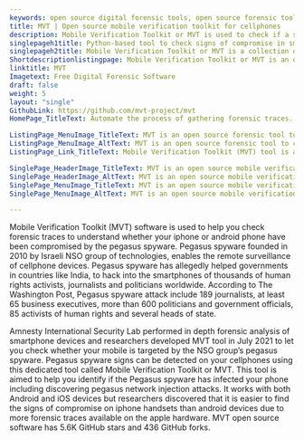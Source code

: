 ```yaml
---
keywords: open source digital forensic tools, open source forensic tools, digital forensic software, cyber forensic tools, computer forensic tools, open source forensic software, top digital forensic tools, best forensic software
title: MVT | Open source mobile verification toolkit for cellphones
description: Mobile Verification Toolkit or MVT is used to check if a smartphone is infected with pegasus malicious utility. Pegasus was developed for intelligence services.
singlepageh1title: Python-based tool to check signs of compromise in smartphone
singlepageh2title: Mobile Verification Toolkit or MVT is a collection of utilities to facilitate the consensual forensic acquisition of iOS and Android OS to identify a compromise
Shortdescriptionlistingpage: Mobile Verification Toolkit or MVT is an open source forensic tool to look for signs of malicious utility called pegasus infections in iOS and Android devices.
linktitle: MVT
Imagetext: Free Digital Forensic Software
draft: false
weight: 5
layout: "single"
GithubLink: https://github.com/mvt-project/mvt
HomePage_TitleText: Automate the process of gathering forensic traces.

ListingPage_MenuImage_TitleText: MVT is an open source forensic tool to check malicious utility called pegasus.
ListingPage_MenuImage_AltText: MVT is an open source forensic tool to check malicious utility called pegasus.
ListingPage_Link_TitleText: Mobile Verification Toolkit (MVT) tool is aimed to help you find forensic traces.

SinglePage_HeaderImage_TitleText: MVT is an open source mobile verification toolkit for smartphones.
SinglePage_HeaderImage_AltText: MVT is an open source mobile verification toolkit for smartphones.
SinglePage_MenuImage_TitleText: MVT is an open source mobile verification toolkit for smartphones.
SinglePage_MenuImage_AltText: MVT is an open source mobile verification toolkit for smartphones.

---
```


Mobile Verification Toolkit (MVT) software is used to help you check forensic traces to understand whether your iphone or android phone have been compromised by the pegasus spyware. Pegasus spyware founded in 2010 by Israeli NSO group of technologies, enables the remote surveillance of cellphone devices. Pegasus spyware has allegedly helped governments in countries like India, to hack into the smartphones of thousands of human rights activists, journalists and politicians worldwide. According to The Washington Post, Pegasus spyware attack include 189 journalists, at least 65 business executives, more than 600 politicians and government officials, 85 activists of human rights and several heads of state.

Amnesty International Security Lab performed in depth forensic analysis of smartphone devices and researchers developed MVT tool in July 2021 to let you check whether your mobile is targeted by the NSO group’s pegasus spyware. Pegasus spyware signs can be detected on your cellphones using this dedicated tool called Mobile Verification Toolkit or MVT. This tool is aimed to help you identify if the Pegasus spyware has infected your phone including discovering pegasus network injection attacks. It works with both Android and iOS devices but researchers discovered that it is easier to find the signs of compromise on iphone handsets than android devices due to more forensic traces available on the apple hardware. MVT open source software has 5.6K GitHub stars and 436 GitHub forks.